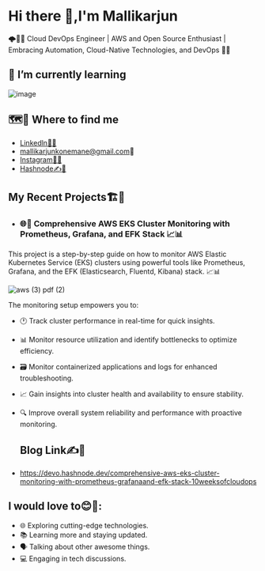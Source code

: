 # Hi there 👋,I'm Mallikarjun
🌩️👩‍💻 Cloud DevOps Engineer | AWS and Open Source Enthusiast | Embracing Automation, Cloud-Native Technologies, and DevOps 🚀🤖


 ## 🌱 I’m currently learning 
![image](https://github.com/Mallik-24/Mallik-24/assets/124077143/3385d702-1285-47ff-8884-ca56aa13d63f)
 
## 🗺️📍 Where to find me
- [Linkedln👔🔗](https://www.linkedin.com/in/mallikarjun-g-396b75192/)
- mallikarjunkonemane@gmail.com📧
- [Instagram📧📱](https://instagram.com/mallikarjun_konemane?utm_source=qr&igshid=MzNlNGNkZWQ4Mg%3D%3D)
- [Hashnode✍️📝](https://hashnode.com/@mallik24)

## My Recent Projects🏗️🔨
 - ### 🌐🚀 Comprehensive AWS EKS Cluster Monitoring with Prometheus, Grafana, and EFK Stack 📈📊

This project is a step-by-step guide on how to monitor AWS Elastic Kubernetes Service (EKS) clusters using powerful tools like Prometheus, Grafana, and the EFK (Elasticsearch, Fluentd, Kibana) stack. 📈📊

![aws (3) pdf (2)](https://github.com/Mallik-24/Mallik-24/assets/124077143/114a92c7-f758-41cb-a3e9-f0a36dbe54e4)


The monitoring setup empowers you to:

- 🕐 Track cluster performance in real-time for quick insights.
- 📊 Monitor resource utilization and identify bottlenecks to optimize efficiency.
- 🗃️ Monitor containerized applications and logs for enhanced troubleshooting.
- 📈 Gain insights into cluster health and availability to ensure stability.
- 🔍 Improve overall system reliability and performance with proactive monitoring.

  ## Blog Link✍️📝
-  https://devo.hashnode.dev/comprehensive-aws-eks-cluster-monitoring-with-prometheus-grafanaand-efk-stack-10weeksofcloudops

## I would love to😊🌟:

- 🌐 Exploring cutting-edge technologies.
- 📚 Learning more and staying updated.
- 🗣️ Talking about other awesome things.
- 💻 Engaging in tech discussions.










 
